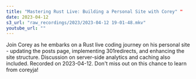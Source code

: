 ```yaml
---
title: "Mastering Rust Live: Building a Personal Site with Corey" "
date: 2023-04-12
s3_url: "raw_recordings/2023/2023-04-12 19-01-48.mkv"
youtube_url: ""
---
```


Join Corey as he embarks on a Rust live coding journey on his personal site - updating the posts page, implementing 301redirects, and enhancing the site structure. Discussion on server-side analytics and caching also included. Recorded on 2023-04-12. Don't miss out on this chance to learn from coreyja!
